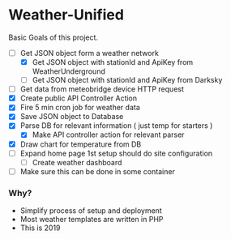# Weather-Unified

Basic Goals of this project.
  - [ ] Get JSON object form a weather network 
    - [x] Get JSON object with stationId and ApiKey from WeatherUnderground
    - [ ] Get JSON object with stationId and ApiKey from Darksky
  - [ ] Get data from meteobridge device HTTP request
  - [x] Create public API Controller Action
  - [x] Fire 5 min cron job for weather data
  - [x] Save JSON object to Database
  - [x] Parse DB for relevant information ( just temp for starters )
    - [x] Make API controller action for relevant parser
  - [x] Draw chart for temperature from DB
  - [ ] Expand home page 1st setup should do site configuration
    - [ ] Create weather dashboard
  - [ ] Make sure this can be done in some container
  
### Why?
 - Simplify process of setup and deployment
 - Most weather templates are written in PHP
 - This is 2019 
